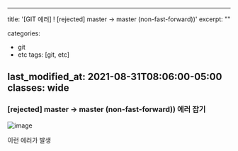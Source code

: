  ---
title:  '[GIT 에러] ! [rejected]  master -> master (non-fast-forward))'
excerpt: ""

categories:
  - git
  - etc
tags: [git, etc]

last_modified_at: 2021-08-31T08:06:00-05:00
classes: wide
---
###  [rejected]  master -> master (non-fast-forward)) 에러 잡기

![image](https://user-images.githubusercontent.com/53431568/131433603-4b34dc31-84af-471b-ab79-141939c0c1ea.png)

이런 에러가 발생

 
 
